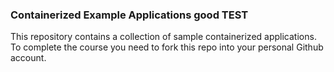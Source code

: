 ### Containerized Example Applications good TEST

This repository contains a collection of sample containerized applications.  To complete the course you need to fork this repo into your personal Github account.
